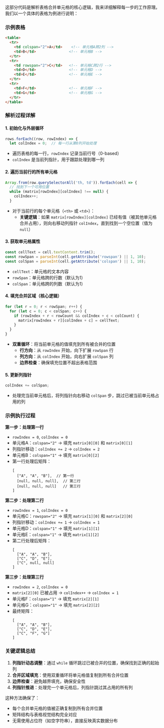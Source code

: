 这部分代码是解析表格合并单元格的核心逻辑，我来详细解释每一步的工作原理。我们以一个具体的表格为例进行说明：

### 示例表格
```html
<table>
  <tr>
    <td colspan="2">A</td>    <!-- 单元格A跨2列 -->
    <td>B</td>               <!-- 单元格B -->
  </tr>
  <tr>
    <td rowspan="2">C</td>   <!-- 单元格C跨2行 -->
    <td>D</td>               <!-- 单元格D -->
    <td>E</td>               <!-- 单元格E -->
  </tr>
  <tr>
    <td>F</td>               <!-- 单元格F -->
    <td>G</td>               <!-- 单元格G -->
  </tr>
</table>
```

### 解析过程详解

#### 1. 初始化与外层循环
```javascript
rows.forEach((row, rowIndex) => {
  let colIndex = 0;  // 每一行从第0列开始处理
```
- 遍历表格的每一行，`rowIndex` 记录当前行号（0-based）
- `colIndex` 是当前列指针，用于跟踪处理到哪一列

#### 2. 遍历当前行的所有单元格
```javascript
Array.from(row.querySelectorAll('th, td')).forEach(cell => {
  // 找到下一个可用位置
  while (matrix[rowIndex][colIndex] !== null) {
    colIndex++;
  }
```
- 对于当前行的每个单元格（`<th>` 或 `<td>`）：
  - **关键逻辑**：如果 `matrix[rowIndex][colIndex]` 已经有值（被其他单元格合并占用），则向右移动列指针 `colIndex`，直到找到一个空位置（值为 `null`）

#### 3. 获取单元格属性
```javascript
const cellText = cell.textContent.trim();
const rowSpan = parseInt(cell.getAttribute('rowspan') || 1, 10);
const colSpan = parseInt(cell.getAttribute('colspan') || 1, 10);
```
- `cellText`：单元格的文本内容
- `rowSpan`：单元格跨的行数（默认为1）
- `colSpan`：单元格跨的列数（默认为1）

#### 4. 填充合并区域（核心逻辑）
```javascript
for (let r = 0; r < rowSpan; r++) {
  for (let c = 0; c < colSpan; c++) {
    if (rowIndex + r < rowCount && colIndex + c < colCount) {
      matrix[rowIndex + r][colIndex + c] = cellText;
    }
  }
}
```
- **双重循环**：将当前单元格的值填充到所有被合并的位置
  - **行方向**：从 `rowIndex` 开始，向下扩展 `rowSpan` 行
  - **列方向**：从 `colIndex` 开始，向右扩展 `colSpan` 列
  - **边界检查**：确保填充位置不超出表格范围

#### 5. 更新列指针
```javascript
colIndex += colSpan;
```
- 处理完当前单元格后，将列指针向右移动 `colSpan` 步，跳过已被当前单元格占用的列


### 示例执行过程

**第一步：处理第一行**
- `rowIndex = 0`, `colIndex = 0`
- 单元格A：`colspan="2"` → 填充 `matrix[0][0]` 和 `matrix[0][1]`
- 列指针移动：`colIndex += 2` → `colIndex = 2`
- 单元格B：`colspan="1"` → 填充 `matrix[0][2]`
- 第一行处理后矩阵：
  ```
  [
    ["A", "A", "B"],  // 第一行
    [null, null, null],  // 第二行
    [null, null, null]   // 第三行
  ]
  ```

**第二步：处理第二行**
- `rowIndex = 1`, `colIndex = 0`
- 单元格C：`rowspan="2"` → 填充 `matrix[1][0]` 和 `matrix[2][0]`
- 列指针移动：`colIndex += 1` → `colIndex = 1`
- 单元格D：`colspan="1"` → 填充 `matrix[1][1]`
- 单元格E：`colspan="1"` → 填充 `matrix[1][2]`
- 第二行处理后矩阵：
  ```
  [
    ["A", "A", "B"],
    ["C", "D", "E"],
    ["C", null, null]
  ]
  ```

**第三步：处理第三行**
- `rowIndex = 2`, `colIndex = 0`
- `matrix[2][0]` 已被占用 → `colIndex++` → `colIndex = 1`
- 单元格F：`colspan="1"` → 填充 `matrix[2][1]`
- 单元格G：`colspan="1"` → 填充 `matrix[2][2]`
- 最终矩阵：
  ```
  [
    ["A", "A", "B"],
    ["C", "D", "E"],
    ["C", "F", "G"]
  ]
  ```


### 关键逻辑总结

1. **列指针动态调整**：通过 `while` 循环跳过已被合并的位置，确保找到正确的起始列
2. **合并区域填充**：使用双重循环将单元格值复制到所有合并位置
3. **边界检查**：避免越界填充，确保安全性
4. **列指针推进**：处理完一个单元格后，列指针跳过其占用的所有列

这种方法确保了：
- 每个合并单元格的值被正确复制到所有合并位置
- 矩阵结构与表格视觉结构完全对应
- 无需使用占位符（如空字符串），直接反映真实数据分布